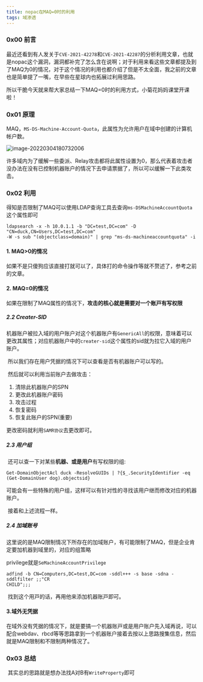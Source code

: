 ```yaml
---
title: nopac在MAQ=0时的利用
tags: 域渗透
---
```


### 0x00 前言

​	最近还看到有人发关于`CVE-2021-42278`和`CVE-2021-42287`的分析利用文章，也就是nopac这个漏洞，漏洞都补完了怎么含在说啊；对于利用来看这些文章都提及到了MAQ为0的情况，对于这个情况的利用也都介绍了但是不太全面，我之前的文章也是简单提了一嘴，在早些在星球内也拓展过利用思路。

​	所以干脆今天就来帮大家总结一下MAQ=0时的利用方式，小菊花妈妈课堂开课啦！

### 0x01 原理

​	MAQ，`MS-DS-Machine-Account-Quota`，此属性为允许用户在域中创建的计算机帐户数。

![image-20220304180732006](https://images-1258433570.cos.ap-beijing.myqcloud.com/imagesimage-20220304180732006.png)

​	许多域内为了缓解一些委派、Relay攻击都将此属性设置为0，那么代表着攻击者没办法在没有已控制机器账户的情况下去申请票据了，所以可以缓解一下此类攻击。

### 0x02 利用	

​	得知是否限制了MAQ可以使用LDAP查询工具去查询`ms-DSMachineAccountQuota`这个属性即可

```
ldapsearch -x -h 10.0.1.1 -b "DC=test,DC=com" -D "CN=duck,CN=Users,DC=test,DC=com"
-W -s sub "(objectclass=domain)" | grep "ms-ds-machineaccountquota" -i
```

#### 1. MAQ>0的情况

​	如果不是只傻狗应该直接打就可以了，具体打的命令操作等就不赘述了，参考之前的文章。



#### 2. MAQ=0的情况

​	如果在限制了MAQ属性的情况下，**攻击的核⼼就是需要对⼀个账⼾有写权限**

##### 2.2 Creater-SID

​	机器账户被拉入域的用户账户对这个机器账户有`GenericAll`的权限，意味着可以更改其属性；对应机器账户中的`creater-sid`这个属性的sid就为拉它入域的用户账户。

​	所以我们存在用户凭据的情况下可以查看是否有机器账户可以写的。



​	然后就可以利用当前账户去做攻击：

1. 清除此机器账户的SPN
2. 更改此机器账户密码
3. 攻击过程
4. 恢复密码
5. 恢复此账户的SPN(重要)

更改密码就利用`SAMR协议`去更改即可。

##### 2.3 用户组

​	还可以查一下对某些**机器、或是用户**有写权限的组:

```
Get-DomainObjectAcl duck -ResolveGUIDs | ?{$_.SecurityIdentifier -eq (Get-DomainUser dog).objectsid}
```

​	可能会有一些特殊的用户组，这样可以有针对性的寻找该用户继而修改对应的机器账户。

​	接着和上述流程一样。

##### 2.4 加域账号

​	这里说的是MAQ限制情况下所存在的加域账户，有可能限制了MAQ，但是企业肯定要加机器到域⾥的，对应的组策略

privilege就是`SeMachineAccountPrivilege`

```
adfind -b CN=Computers,DC=test,DC=com -sddl+++ -s base -sdna -sddlfilter ;;"CR
CHILD";;;
```

​	找到这个⽤⼾的话，再⽤他来添加机器账⼾即可。

#### 3.域外无凭据

​	在域外没有凭据的情况下，就是要搞⼀个机器账⼾或是用户账户先入域再说，可以配合webdav、rbcd等等思路拿到一个机器账户接着去按以上思路搜集信息，然后就是MAQ限制和不限制两种情况了。

### 0x03 总结

​	其实总的思路就是想办法找A对B有`WriteProperty`即可